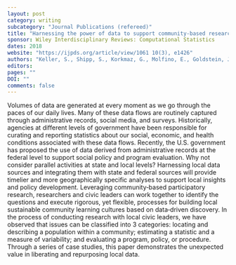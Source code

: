```yaml
---
layout: post
category: writing
subcategory: "Journal Publications (refereed)"
title: "Harnessing the power of data to support community‐based research"
sponsor: Wiley Interdisciplinary Reviews: Computational Statistics
dates: 2018
website: "https://ijpds.org/article/view/1061 10(3), e1426"
authors: "Keller, S., Shipp, S., Korkmaz, G., Molfino, E., Goldstein, J., Lancaster, V., ... & Schroeder, A."
editors:
pages: ""
DOI: ""
comments: false
---
```

Volumes of data are generated at every moment as we go through the paces of our daily lives. Many of these data flows are routinely captured through administrative records, social media, and surveys. Historically, agencies at different levels of government have been responsible for curating and reporting statistics about our social, economic, and health conditions associated with these data flows. Recently, the U.S. government has proposed the use of data derived from administrative records at the federal level to support social policy and program evaluation. Why not consider parallel activities at state and local levels? Harnessing local data sources and integrating them with state and federal sources will provide timelier and more geographically specific analyses to support local insights and policy development. Leveraging community‐based participatory research, researchers and civic leaders can work together to identify the questions and execute rigorous, yet flexible, processes for building local sustainable community learning cultures based on data‐driven discovery. In the process of conducting research with local civic leaders, we have observed that issues can be classified into 3 categories: locating and describing a population within a community; estimating a statistic and a measure of variability; and evaluating a program, policy, or procedure. Through a series of case studies, this paper demonstrates the unexpected value in liberating and repurposing local data.
